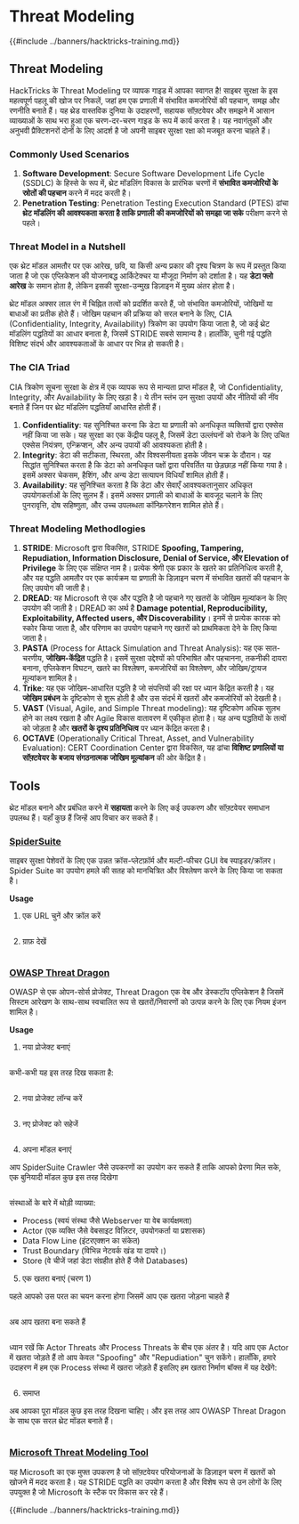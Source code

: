 # Threat Modeling

{{#include ../banners/hacktricks-training.md}}

## Threat Modeling

HackTricks के Threat Modeling पर व्यापक गाइड में आपका स्वागत है! साइबर सुरक्षा के इस महत्वपूर्ण पहलू की खोज पर निकलें, जहां हम एक प्रणाली में संभावित कमजोरियों की पहचान, समझ और रणनीति बनाते हैं। यह थ्रेड वास्तविक दुनिया के उदाहरणों, सहायक सॉफ़्टवेयर और समझने में आसान व्याख्याओं के साथ भरा हुआ एक चरण-दर-चरण गाइड के रूप में कार्य करता है। यह नवागंतुकों और अनुभवी प्रैक्टिशनरों दोनों के लिए आदर्श है जो अपनी साइबर सुरक्षा रक्षा को मजबूत करना चाहते हैं।

### Commonly Used Scenarios

1. **Software Development**: Secure Software Development Life Cycle (SSDLC) के हिस्से के रूप में, थ्रेट मॉडलिंग विकास के प्रारंभिक चरणों में **संभावित कमजोरियों के स्रोतों की पहचान** करने में मदद करती है।
2. **Penetration Testing**: Penetration Testing Execution Standard (PTES) ढांचा **थ्रेट मॉडलिंग की आवश्यकता करता है ताकि प्रणाली की कमजोरियों को समझा जा सके** परीक्षण करने से पहले।

### Threat Model in a Nutshell

एक थ्रेट मॉडल आमतौर पर एक आरेख, छवि, या किसी अन्य प्रकार की दृश्य चित्रण के रूप में प्रस्तुत किया जाता है जो एक एप्लिकेशन की योजनाबद्ध आर्किटेक्चर या मौजूदा निर्माण को दर्शाता है। यह **डेटा फ्लो आरेख** के समान होता है, लेकिन इसकी सुरक्षा-उन्मुख डिज़ाइन में मुख्य अंतर होता है।

थ्रेट मॉडल अक्सर लाल रंग में चिह्नित तत्वों को प्रदर्शित करते हैं, जो संभावित कमजोरियों, जोखिमों या बाधाओं का प्रतीक होते हैं। जोखिम पहचान की प्रक्रिया को सरल बनाने के लिए, CIA (Confidentiality, Integrity, Availability) त्रिकोण का उपयोग किया जाता है, जो कई थ्रेट मॉडलिंग पद्धतियों का आधार बनाता है, जिसमें STRIDE सबसे सामान्य है। हालाँकि, चुनी गई पद्धति विशिष्ट संदर्भ और आवश्यकताओं के आधार पर भिन्न हो सकती है।

### The CIA Triad

CIA त्रिकोण सूचना सुरक्षा के क्षेत्र में एक व्यापक रूप से मान्यता प्राप्त मॉडल है, जो Confidentiality, Integrity, और Availability के लिए खड़ा है। ये तीन स्तंभ उन सुरक्षा उपायों और नीतियों की नींव बनाते हैं जिन पर थ्रेट मॉडलिंग पद्धतियाँ आधारित होती हैं।

1. **Confidentiality**: यह सुनिश्चित करना कि डेटा या प्रणाली को अनधिकृत व्यक्तियों द्वारा एक्सेस नहीं किया जा सके। यह सुरक्षा का एक केंद्रीय पहलू है, जिसमें डेटा उल्लंघनों को रोकने के लिए उचित एक्सेस नियंत्रण, एन्क्रिप्शन, और अन्य उपायों की आवश्यकता होती है।
2. **Integrity**: डेटा की सटीकता, स्थिरता, और विश्वसनीयता इसके जीवन चक्र के दौरान। यह सिद्धांत सुनिश्चित करता है कि डेटा को अनधिकृत पक्षों द्वारा परिवर्तित या छेड़छाड़ नहीं किया गया है। इसमें अक्सर चेकसम, हैशिंग, और अन्य डेटा सत्यापन विधियाँ शामिल होती हैं।
3. **Availability**: यह सुनिश्चित करता है कि डेटा और सेवाएँ आवश्यकतानुसार अधिकृत उपयोगकर्ताओं के लिए सुलभ हैं। इसमें अक्सर प्रणाली को बाधाओं के बावजूद चलाने के लिए पुनरावृत्ति, दोष सहिष्णुता, और उच्च उपलब्धता कॉन्फ़िगरेशन शामिल होते हैं।

### Threat Modeling Methodlogies

1. **STRIDE**: Microsoft द्वारा विकसित, STRIDE **Spoofing, Tampering, Repudiation, Information Disclosure, Denial of Service, और Elevation of Privilege** के लिए एक संक्षिप्त नाम है। प्रत्येक श्रेणी एक प्रकार के खतरे का प्रतिनिधित्व करती है, और यह पद्धति आमतौर पर एक कार्यक्रम या प्रणाली के डिज़ाइन चरण में संभावित खतरों की पहचान के लिए उपयोग की जाती है।
2. **DREAD**: यह Microsoft से एक और पद्धति है जो पहचाने गए खतरों के जोखिम मूल्यांकन के लिए उपयोग की जाती है। DREAD का अर्थ है **Damage potential, Reproducibility, Exploitability, Affected users, और Discoverability**। इनमें से प्रत्येक कारक को स्कोर किया जाता है, और परिणाम का उपयोग पहचाने गए खतरों को प्राथमिकता देने के लिए किया जाता है।
3. **PASTA** (Process for Attack Simulation and Threat Analysis): यह एक सात-चरणीय, **जोखिम-केंद्रित** पद्धति है। इसमें सुरक्षा उद्देश्यों को परिभाषित और पहचानना, तकनीकी दायरा बनाना, एप्लिकेशन विघटन, खतरे का विश्लेषण, कमजोरियों का विश्लेषण, और जोखिम/ट्रायज मूल्यांकन शामिल है।
4. **Trike**: यह एक जोखिम-आधारित पद्धति है जो संपत्तियों की रक्षा पर ध्यान केंद्रित करती है। यह **जोखिम प्रबंधन** के दृष्टिकोण से शुरू होती है और उस संदर्भ में खतरों और कमजोरियों को देखती है।
5. **VAST** (Visual, Agile, and Simple Threat modeling): यह दृष्टिकोण अधिक सुलभ होने का लक्ष्य रखता है और Agile विकास वातावरण में एकीकृत होता है। यह अन्य पद्धतियों के तत्वों को जोड़ता है और **खतरों के दृश्य प्रतिनिधित्व** पर ध्यान केंद्रित करता है।
6. **OCTAVE** (Operationally Critical Threat, Asset, and Vulnerability Evaluation): CERT Coordination Center द्वारा विकसित, यह ढांचा **विशिष्ट प्रणालियों या सॉफ़्टवेयर के बजाय संगठनात्मक जोखिम मूल्यांकन** की ओर केंद्रित है।

## Tools

थ्रेट मॉडल बनाने और प्रबंधित करने में **सहायता** करने के लिए कई उपकरण और सॉफ़्टवेयर समाधान उपलब्ध हैं। यहाँ कुछ हैं जिन्हें आप विचार कर सकते हैं।

### [SpiderSuite](https://github.com/3nock/SpiderSuite)

साइबर सुरक्षा पेशेवरों के लिए एक उन्नत क्रॉस-प्लेटफ़ॉर्म और मल्टी-फीचर GUI वेब स्पाइडर/क्रॉलर। Spider Suite का उपयोग हमले की सतह को मानचित्रित और विश्लेषण करने के लिए किया जा सकता है।

**Usage**

1. एक URL चुनें और क्रॉल करें

<figure><img src="../images/threatmodel_spidersuite_1.png" alt=""><figcaption></figcaption></figure>

2. ग्राफ़ देखें

<figure><img src="../images/threatmodel_spidersuite_2.png" alt=""><figcaption></figcaption></figure>

### [OWASP Threat Dragon](https://github.com/OWASP/threat-dragon/releases)

OWASP से एक ओपन-सोर्स प्रोजेक्ट, Threat Dragon एक वेब और डेस्कटॉप एप्लिकेशन है जिसमें सिस्टम आरेखण के साथ-साथ स्वचालित रूप से खतरों/निवारणों को उत्पन्न करने के लिए एक नियम इंजन शामिल है।

**Usage**

1. नया प्रोजेक्ट बनाएं

<figure><img src="../images/create_new_project_1.jpg" alt=""><figcaption></figcaption></figure>

कभी-कभी यह इस तरह दिख सकता है:

<figure><img src="../images/1_threatmodel_create_project.jpg" alt=""><figcaption></figcaption></figure>

2. नया प्रोजेक्ट लॉन्च करें

<figure><img src="../images/launch_new_project_2.jpg" alt=""><figcaption></figcaption></figure>

3. नए प्रोजेक्ट को सहेजें

<figure><img src="../images/save_new_project.jpg" alt=""><figcaption></figcaption></figure>

4. अपना मॉडल बनाएं

आप SpiderSuite Crawler जैसे उपकरणों का उपयोग कर सकते हैं ताकि आपको प्रेरणा मिल सके, एक बुनियादी मॉडल कुछ इस तरह दिखेगा

<figure><img src="../images/0_basic_threat_model.jpg" alt=""><figcaption></figcaption></figure>

संस्थाओं के बारे में थोड़ी व्याख्या:

- Process (स्वयं संस्था जैसे Webserver या वेब कार्यक्षमता)
- Actor (एक व्यक्ति जैसे वेबसाइट विज़िटर, उपयोगकर्ता या प्रशासक)
- Data Flow Line (इंटरएक्शन का संकेत)
- Trust Boundary (विभिन्न नेटवर्क खंड या दायरे।)
- Store (वे चीजें जहां डेटा संग्रहीत होते हैं जैसे Databases)

5. एक खतरा बनाएं (चरण 1)

पहले आपको उस परत का चयन करना होगा जिसमें आप एक खतरा जोड़ना चाहते हैं

<figure><img src="../images/3_threatmodel_chose-threat-layer.jpg" alt=""><figcaption></figcaption></figure>

अब आप खतरा बना सकते हैं

<figure><img src="../images/4_threatmodel_create-threat.jpg" alt=""><figcaption></figcaption></figure>

ध्यान रखें कि Actor Threats और Process Threats के बीच एक अंतर है। यदि आप एक Actor में खतरा जोड़ते हैं तो आप केवल "Spoofing" और "Repudiation" चुन सकेंगे। हालाँकि, हमारे उदाहरण में हम एक Process संस्था में खतरा जोड़ते हैं इसलिए हम खतरा निर्माण बॉक्स में यह देखेंगे:

<figure><img src="../images/2_threatmodel_type-option.jpg" alt=""><figcaption></figcaption></figure>

6. समाप्त

अब आपका पूरा मॉडल कुछ इस तरह दिखना चाहिए। और इस तरह आप OWASP Threat Dragon के साथ एक सरल थ्रेट मॉडल बनाते हैं।

<figure><img src="../images/threat_model_finished.jpg" alt=""><figcaption></figcaption></figure>

### [Microsoft Threat Modeling Tool](https://aka.ms/threatmodelingtool)

यह Microsoft का एक मुफ्त उपकरण है जो सॉफ़्टवेयर परियोजनाओं के डिज़ाइन चरण में खतरों को खोजने में मदद करता है। यह STRIDE पद्धति का उपयोग करता है और विशेष रूप से उन लोगों के लिए उपयुक्त है जो Microsoft के स्टैक पर विकास कर रहे हैं।

{{#include ../banners/hacktricks-training.md}}
